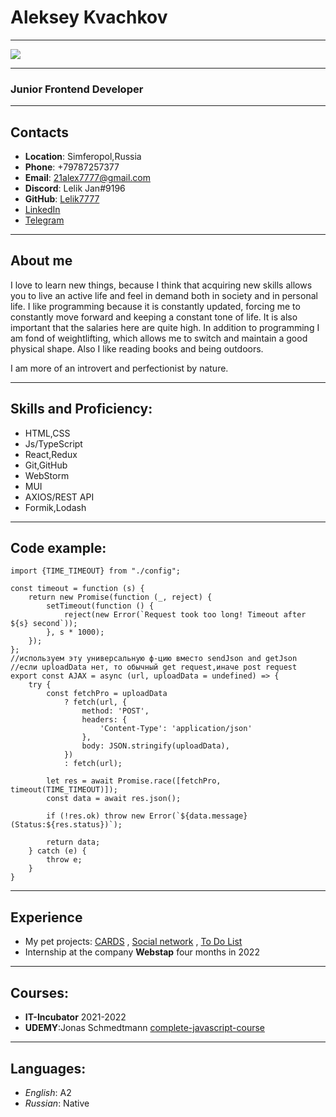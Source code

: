 # Aleksey Kvachkov

***


![](https://avatars.githubusercontent.com/u/80705108?v=4)


***

### Junior Frontend Developer

***

## Contacts

* **Location**: Simferopol,Russia
* **Phone**: +79787257377
* **Email**: 21alex7777@gmail.com
* **Discord**: Lelik Jan#9196
* **GitHub**: [Lelik7777](https://github.com/Lelik7777)
* [LinkedIn](https://www.linkedin.com/in/alex-kvachkov-aa245a237/)
* [Telegram](https://t.me/Lelik_Jan)

***

## About me

I love to learn new things, because I think that acquiring new skills allows you to live an active life and feel in
demand both in society and in personal life. I like programming because it is constantly updated, forcing me to
constantly move forward and keeping a constant tone of life. It is also important that the salaries here are quite high.
In addition to programming I am fond of weightlifting, which allows me to switch and maintain a good physical shape.
Also I like reading books and being outdoors.

I am more of an introvert and perfectionist by nature.


***

## Skills and Proficiency:

* HTML,CSS
* Js/TypeScript
* React,Redux
* Git,GitHub
* WebStorm
* MUI
* AXIOS/REST API
* Formik,Lodash

***

## Code example:

```
import {TIME_TIMEOUT} from "./config";

const timeout = function (s) {
    return new Promise(function (_, reject) {
        setTimeout(function () {
            reject(new Error(`Request took too long! Timeout after ${s} second`));
        }, s * 1000);
    });
};
//используем эту универсальную ф-цию вместо sendJson and getJson
//если uploadData нет, то обычный get request,иначе post request
export const AJAX = async (url, uploadData = undefined) => {
    try {
        const fetchPro = uploadData
            ? fetch(url, {
                method: 'POST',
                headers: {
                    'Content-Type': 'application/json'
                },
                body: JSON.stringify(uploadData),
            })
            : fetch(url);

        let res = await Promise.race([fetchPro, timeout(TIME_TIMEOUT)]);
        const data = await res.json();

        if (!res.ok) throw new Error(`${data.message}(Status:${res.status})`);

        return data;
    } catch (e) {
        throw e;
    }
}

```

***

## Experience

* My pet projects: [CARDS](https://freiii21.github.io/friday-project/#/login)
  , [Social network](https://lelik7777.github.io/social_network_2021/#/)
  ,  [To Do List](https://lelik7777.github.io/login)
* Internship at the company **Webstap** four months in 2022

***

## Courses:

* **IT-Incubator** 2021-2022
* **UDEMY**:Jonas Schmedtmann [
  complete-javascript-course](https://github.com/Lelik7777/complete-javascript-course)

***

## Languages:

* *English*: A2
* *Russian*: Native

